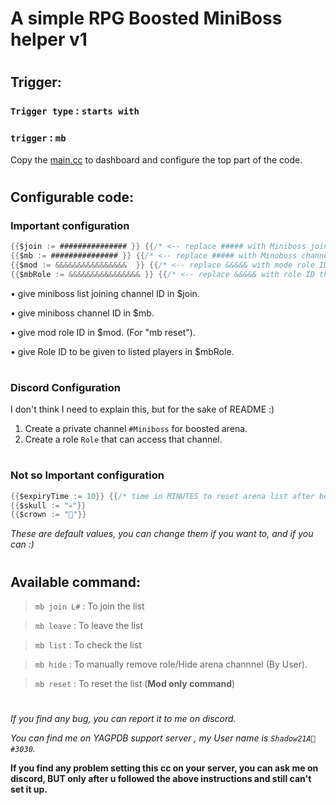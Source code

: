 # A simple RPG Boosted MiniBoss helper v1

#

## Trigger:
### `Trigger type` : `starts with` 
### `trigger` : `mb` 

Copy the [main.cc](https://github.com/Shadow21AR/Yag-CC/blob/1993e5335b441ee599d0e6c13bed6ed87fb01dca/RPG/miniboss/mb.go) to dashboard and configure the top part of the code.
#

## Configurable code:
### **Important configuration**
```go
{{$join := ############### }} {{/* <-- replace ##### with Miniboss join channel ID */}}
{{$mb := ############### }} {{/* <-- replace ##### with Minoboss channel ID */}}
{{$mod := &&&&&&&&&&&&&&&&  }} {{/* <-- replace &&&&& with mode role ID */}}
{{$mbRole := &&&&&&&&&&&&&&&& }} {{/* <-- replace &&&&& with role ID that unlocks #miniboss channel */}}
```

 • give miniboss list joining channel ID in $join.  

 • give miniboss channel ID in $mb.  

 • give mod role ID in $mod. (For "mb reset").  

 • give Role ID to be given to listed players in $mbRole.
#
### **Discord Configuration**

I don't think I need to explain this, but for the sake of README :)
1. Create a private channel `#Miniboss` for boosted arena.
2. Create a role `Role` that can access that channel.
#
### **Not so Important configuration**
```go
{{$expiryTime := 10}} {{/* time in MINUTES to reset arena list after being inactive */}}
{{$skull := "💀"}}
{{$crown := "👑"}}
```
*These are default values, you can change them if you want to, and if you can :)*
#
## Available command:

> `mb join L#` : To join the list

> `mb leave` : To leave the list

> `mb list` : To check the list

> `mb hide` : To manually remove role/Hide arena channnel (By User).

> `mb reset` : To reset the list (**Mod only command**) 

# 
*If you find any bug, you can report it to me on discord.*

*You can find me on YAGPDB support server , my User name is `Shadow21A🌟#3030`.*

**If you find any problem setting this cc on your server, you can ask me on discord, BUT only after u followed the above instructions and still can't set it up.**
